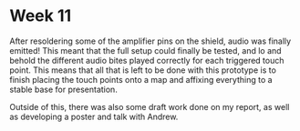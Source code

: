 # Week 11

After resoldering some of the amplifier pins on the shield, audio was finally emitted! This meant that the full setup could finally be tested, and lo and behold the different audio bites played correctly for each triggered touch point. This means that all that is left to be done with this prototype is to finish placing the touch points onto a map and affixing everything to a stable base for presentation.

Outside of this, there was also some draft work done on my report, as well as developing a poster and talk with Andrew.
